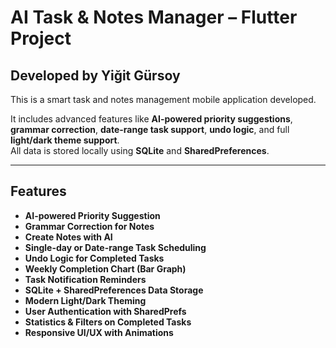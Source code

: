 # AI Task & Notes Manager – Flutter Project

## Developed by Yiğit Gürsoy

This is a smart task and notes management mobile application developed.

It includes advanced features like **AI-powered priority suggestions**, **grammar correction**, **date-range task support**, **undo logic**, and full **light/dark theme support**.  
All data is stored locally using **SQLite** and **SharedPreferences**.

-----------

## Features

-  **AI-powered Priority Suggestion** 
-  **Grammar Correction for Notes**
-  **Create Notes with AI**
-  **Single-day or Date-range Task Scheduling**
-  **Undo Logic for Completed Tasks**
-  **Weekly Completion Chart (Bar Graph)**
-  **Task Notification Reminders**
-  **SQLite + SharedPreferences Data Storage**
-  **Modern Light/Dark Theming**
-  **User Authentication with SharedPrefs**
-  **Statistics & Filters on Completed Tasks**
-  **Responsive UI/UX with Animations**
